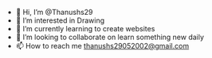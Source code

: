 - 👋 Hi, I’m @Thanushs29
- 👀 I’m interested in Drawing
- 🌱 I’m currently learning to create websites
- 💞️ I’m looking to collaborate on learn something new daily
- 📫 How to reach me thanushs29052002@gmail.com

<!---
Thanushs29/Thanushs29 is a ✨ special ✨ repository because its `README.md` (this file) appears on your GitHub profile.
You can click the Preview link to take a look at your changes.
--->

